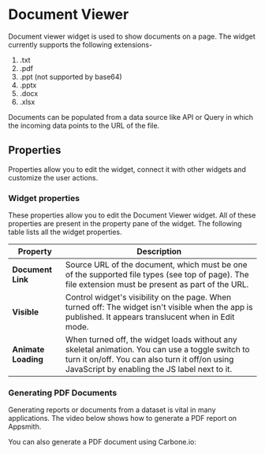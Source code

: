 # Document Viewer

Document viewer widget is used to show documents on a page. The widget currently supports the following extensions-

1. .txt
2. .pdf
3. .ppt (not supported by base64)
4. .pptx
5. .docx
6. .xlsx

<VideoEmbed host="youtube" videoId="UuecSUqFOpQ" title="How to use Document Viewer Widget" caption="How to use Document Viewer Widget"/>

Documents can be populated from a data source like API or Query in which the incoming data points to the URL of the file.

## Properties

Properties allow you to edit the widget, connect it with other widgets and customize the user actions.

### Widget properties

These properties allow you to edit the Document Viewer widget. All of these properties are present in the property pane of the widget. The following table lists all the widget properties.

| Property            | Description                                                                                                                                                                                            |
| ------------------- | ------------------------------------------------------------------------------------------------------------------------------------------------------------------------------------------------------ |
| **Document Link**   | Source URL of the document, which must be one of the supported file types (see top of page). The file extension must be present as part of the URL.                                                    |
| **Visible**         | Control widget's visibility on the page. When turned off: The widget isn't visible when the app is published. It appears translucent when in Edit mode.                                         |
| **Animate Loading** | When turned off, the widget loads without any skeletal animation. You can use a toggle switch to turn it on/off. You can also turn it off/on using JavaScript by enabling the JS label next to it. |

### Generating PDF Documents

Generating reports or documents from a dataset is vital in many applications. The video below shows how to generate a PDF report on Appsmith.

<VideoEmbed host="youtube" videoId="8j6Z9bZvLqA" title="Generating PDF Documents" caption="Generating PDF Documents"/>

You can also generate a PDF document using Carbone.io:

<VideoEmbed host="youtube" videoId="xlthDth2S6Q" title="Generating PDF Documents" caption="Generating PDF Documents"/>
